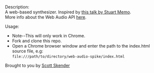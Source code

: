 Description:    
A web-based synthesizer. Inspired by [this talk by Stuart Memo](https://www.youtube.com/watch?v=PN8Eg1K9xjE#t=15).  
More info about the Web Audio API [here](http://webaudio.github.io/web-audio-api/).  

Usage:
- Note--This will only work in Chrome.
- Fork and clone this repo.
- Open a Chrome browser window and enter the path to the index.html source file, e.g:  
`file:///path/to/directory/web-audio-spike/index.html`


Brought to you by [Scott Skender](http://www.scottskender.com)